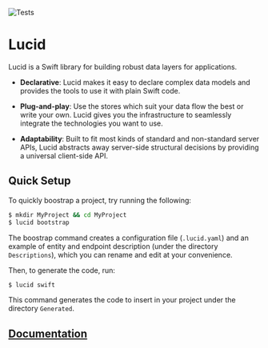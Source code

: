 ![Tests](https://github.com/scribd/Lucid/workflows/Tests/badge.svg)

# Lucid

Lucid is a Swift library for building robust data layers for applications.

- **Declarative**: Lucid makes it easy to declare complex data models and provides the tools to use it with plain Swift code.

- **Plug-and-play**: Use the stores which suit your data flow the best or write your own. Lucid gives you the infrastructure to seamlessly integrate the technologies you want to use.

- **Adaptability**: Built to fit most kinds of standard and non-standard server APIs, Lucid abstracts away server-side structural decisions by providing a universal client-side API.

## Quick Setup

To quickly boostrap a project, try running the following:

```bash
$ mkdir MyProject && cd MyProject
$ lucid bootstrap
```

The boostrap command creates a configuration file (`.lucid.yaml`) and an example of entity and endpoint description (under the directory `Descriptions`), which you can rename and edit at your convenience.

Then, to generate the code, run:

```bash
$ lucid swift
```

This command generates the code to insert in your project under the directory `Generated`.

## [Documentation](Documentation)
